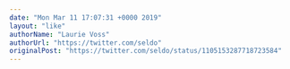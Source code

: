 ```yaml
---
date: "Mon Mar 11 17:07:31 +0000 2019"
layout: "like"
authorName: "Laurie Voss"
authorUrl: "https://twitter.com/seldo"
originalPost: "https://twitter.com/seldo/status/1105153287718723584"
---
```

